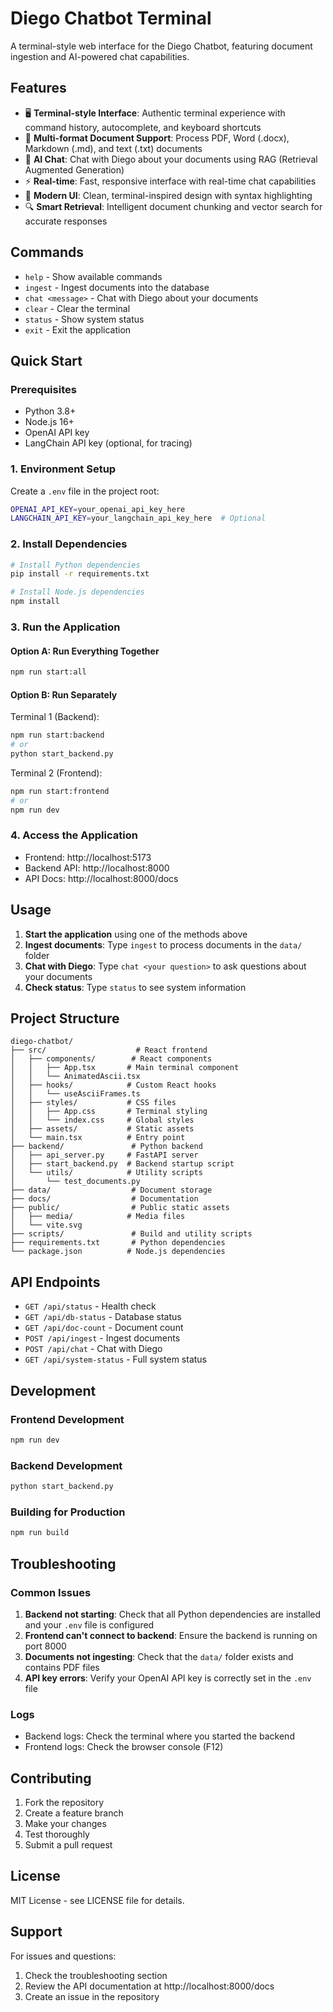 # Diego Chatbot Terminal

A terminal-style web interface for the Diego Chatbot, featuring document ingestion and AI-powered chat capabilities.

## Features

- 🖥️ **Terminal-style Interface**: Authentic terminal experience with command history, autocomplete, and keyboard shortcuts
- 📄 **Multi-format Document Support**: Process PDF, Word (.docx), Markdown (.md), and text (.txt) documents
- 🤖 **AI Chat**: Chat with Diego about your documents using RAG (Retrieval Augmented Generation)
- ⚡ **Real-time**: Fast, responsive interface with real-time chat capabilities
- 🎨 **Modern UI**: Clean, terminal-inspired design with syntax highlighting
- 🔍 **Smart Retrieval**: Intelligent document chunking and vector search for accurate responses

## Commands

- `help` - Show available commands
- `ingest` - Ingest documents into the database
- `chat <message>` - Chat with Diego about your documents
- `clear` - Clear the terminal
- `status` - Show system status
- `exit` - Exit the application

## Quick Start

### Prerequisites

- Python 3.8+
- Node.js 16+
- OpenAI API key
- LangChain API key (optional, for tracing)

### 1. Environment Setup

Create a `.env` file in the project root:

```bash
OPENAI_API_KEY=your_openai_api_key_here
LANGCHAIN_API_KEY=your_langchain_api_key_here  # Optional
```

### 2. Install Dependencies

```bash
# Install Python dependencies
pip install -r requirements.txt

# Install Node.js dependencies
npm install
```

### 3. Run the Application

#### Option A: Run Everything Together
```bash
npm run start:all
```

#### Option B: Run Separately

Terminal 1 (Backend):
```bash
npm run start:backend
# or
python start_backend.py
```

Terminal 2 (Frontend):
```bash
npm run start:frontend
# or
npm run dev
```

### 4. Access the Application

- Frontend: http://localhost:5173
- Backend API: http://localhost:8000
- API Docs: http://localhost:8000/docs

## Usage

1. **Start the application** using one of the methods above
2. **Ingest documents**: Type `ingest` to process documents in the `data/` folder
3. **Chat with Diego**: Type `chat <your question>` to ask questions about your documents
4. **Check status**: Type `status` to see system information

## Project Structure

```
diego-chatbot/
├── src/                    # React frontend
│   ├── components/        # React components
│   │   ├── App.tsx       # Main terminal component
│   │   └── AnimatedAscii.tsx
│   ├── hooks/            # Custom React hooks
│   │   └── useAsciiFrames.ts
│   ├── styles/           # CSS files
│   │   ├── App.css       # Terminal styling
│   │   └── index.css     # Global styles
│   ├── assets/           # Static assets
│   └── main.tsx          # Entry point
├── backend/               # Python backend
│   ├── api_server.py     # FastAPI server
│   ├── start_backend.py  # Backend startup script
│   └── utils/            # Utility scripts
│       └── test_documents.py
├── data/                  # Document storage
├── docs/                  # Documentation
├── public/                # Public static assets
│   ├── media/            # Media files
│   └── vite.svg
├── scripts/               # Build and utility scripts
├── requirements.txt       # Python dependencies
└── package.json          # Node.js dependencies
```

## API Endpoints

- `GET /api/status` - Health check
- `GET /api/db-status` - Database status
- `GET /api/doc-count` - Document count
- `POST /api/ingest` - Ingest documents
- `POST /api/chat` - Chat with Diego
- `GET /api/system-status` - Full system status

## Development

### Frontend Development
```bash
npm run dev
```

### Backend Development
```bash
python start_backend.py
```

### Building for Production
```bash
npm run build
```

## Troubleshooting

### Common Issues

1. **Backend not starting**: Check that all Python dependencies are installed and your `.env` file is configured
2. **Frontend can't connect to backend**: Ensure the backend is running on port 8000
3. **Documents not ingesting**: Check that the `data/` folder exists and contains PDF files
4. **API key errors**: Verify your OpenAI API key is correctly set in the `.env` file

### Logs

- Backend logs: Check the terminal where you started the backend
- Frontend logs: Check the browser console (F12)

## Contributing

1. Fork the repository
2. Create a feature branch
3. Make your changes
4. Test thoroughly
5. Submit a pull request

## License

MIT License - see LICENSE file for details.

## Support

For issues and questions:
1. Check the troubleshooting section
2. Review the API documentation at http://localhost:8000/docs
3. Create an issue in the repository